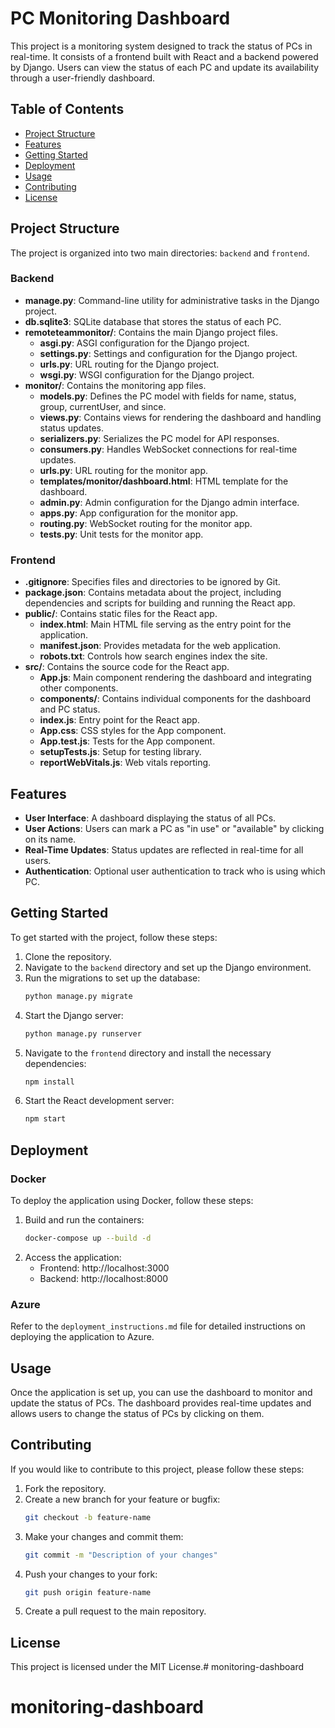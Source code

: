 # PC Monitoring Dashboard

This project is a monitoring system designed to track the status of PCs in real-time. It consists of a frontend built with React and a backend powered by Django. Users can view the status of each PC and update its availability through a user-friendly dashboard.

## Table of Contents

- [Project Structure](#project-structure)
- [Features](#features)
- [Getting Started](#getting-started)
- [Deployment](#deployment)
- [Usage](#usage)
- [Contributing](#contributing)
- [License](#license)

## Project Structure

The project is organized into two main directories: `backend` and `frontend`.

### Backend

- **manage.py**: Command-line utility for administrative tasks in the Django project.
- **db.sqlite3**: SQLite database that stores the status of each PC.
- **remoteteammonitor/**: Contains the main Django project files.
  - **asgi.py**: ASGI configuration for the Django project.
  - **settings.py**: Settings and configuration for the Django project.
  - **urls.py**: URL routing for the Django project.
  - **wsgi.py**: WSGI configuration for the Django project.
- **monitor/**: Contains the monitoring app files.
  - **models.py**: Defines the PC model with fields for name, status, group, currentUser, and since.
  - **views.py**: Contains views for rendering the dashboard and handling status updates.
  - **serializers.py**: Serializes the PC model for API responses.
  - **consumers.py**: Handles WebSocket connections for real-time updates.
  - **urls.py**: URL routing for the monitor app.
  - **templates/monitor/dashboard.html**: HTML template for the dashboard.
  - **admin.py**: Admin configuration for the Django admin interface.
  - **apps.py**: App configuration for the monitor app.
  - **routing.py**: WebSocket routing for the monitor app.
  - **tests.py**: Unit tests for the monitor app.

### Frontend

- **.gitignore**: Specifies files and directories to be ignored by Git.
- **package.json**: Contains metadata about the project, including dependencies and scripts for building and running the React app.
- **public/**: Contains static files for the React app.
  - **index.html**: Main HTML file serving as the entry point for the application.
  - **manifest.json**: Provides metadata for the web application.
  - **robots.txt**: Controls how search engines index the site.
- **src/**: Contains the source code for the React app.
  - **App.js**: Main component rendering the dashboard and integrating other components.
  - **components/**: Contains individual components for the dashboard and PC status.
  - **index.js**: Entry point for the React app.
  - **App.css**: CSS styles for the App component.
  - **App.test.js**: Tests for the App component.
  - **setupTests.js**: Setup for testing library.
  - **reportWebVitals.js**: Web vitals reporting.

## Features

- **User Interface**: A dashboard displaying the status of all PCs.
- **User Actions**: Users can mark a PC as "in use" or "available" by clicking on its name.
- **Real-Time Updates**: Status updates are reflected in real-time for all users.
- **Authentication**: Optional user authentication to track who is using which PC.

## Getting Started

To get started with the project, follow these steps:

1. Clone the repository.
2. Navigate to the `backend` directory and set up the Django environment.
3. Run the migrations to set up the database:
   ```sh
   python manage.py migrate
   ```
4. Start the Django server:
   ```sh
   python manage.py runserver
   ```
5. Navigate to the `frontend` directory and install the necessary dependencies:
   ```sh
   npm install
   ```
6. Start the React development server:
   ```sh
   npm start
   ```

## Deployment

### Docker

To deploy the application using Docker, follow these steps:

1. Build and run the containers:
   ```sh
   docker-compose up --build -d
   ```
2. Access the application:
   - Frontend: http://localhost:3000
   - Backend: http://localhost:8000

### Azure

Refer to the `deployment_instructions.md` file for detailed instructions on deploying the application to Azure.

## Usage

Once the application is set up, you can use the dashboard to monitor and update the status of PCs. The dashboard provides real-time updates and allows users to change the status of PCs by clicking on them.

## Contributing

If you would like to contribute to this project, please follow these steps:

1. Fork the repository.
2. Create a new branch for your feature or bugfix:
   ```sh
   git checkout -b feature-name
   ```
3. Make your changes and commit them:
   ```sh
   git commit -m "Description of your changes"
   ```
4. Push your changes to your fork:
   ```sh
   git push origin feature-name
   ```
5. Create a pull request to the main repository.

## License

This project is licensed under the MIT License.# monitoring-dashboard
# monitoring-dashboard
